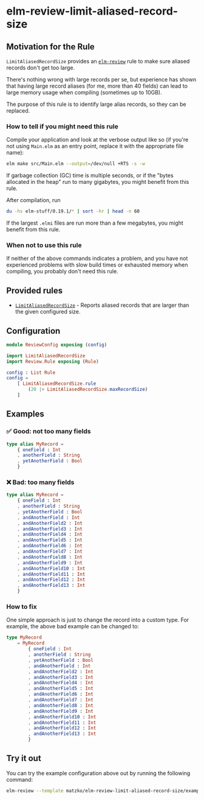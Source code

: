 # elm-review-limit-aliased-record-size

## Motivation for the Rule

`LimitAliasedRecordSize` provides an [`elm-review`](https://package.elm-lang.org/packages/jfmengels/elm-review/latest/) rule to make sure aliased records don't get too large.

There's nothing wrong with large records per se, but experience has shown that having large record aliases (for me, more than 40 fields) can lead to large memory usage when compiling (sometimes up to 10GB).

The purpose of this rule is to identify large alias records, so they can be replaced.

### How to tell if you might need this rule

Compile your application and look at the verbose output like so (if you're not using `Main.elm` as an entry point, replace it with the appropriate file name):

```bash
elm make src/Main.elm --output=/dev/null +RTS -s -w
```

If garbage collection (GC) time is multiple seconds, or if the "bytes allocated in the heap" run to many gigabytes, you might benefit from this rule.

After compilation, run

```bash
du -hs elm-stuff/0.19.1/* | sort -hr | head -n 60
```

If the largest `.elmi` files are run more than a few megabytes, you might benefit from this rule.

### When not to use this rule

If neither of the above commands indicates a problem, and you have not experienced problems with slow build times or exhausted memory when compiling, you probably don't need this rule.

## Provided rules

- [`LimitAliasedRecordSize`](https://package.elm-lang.org/packages/matzko/elm-review-limit-aliased-record-size/1.0.3/LimitAliasedRecordSize/) - Reports aliased records that are larger than the given configured size.

## Configuration

```elm
module ReviewConfig exposing (config)

import LimitAliasedRecordSize
import Review.Rule exposing (Rule)

config : List Rule
config =
    [ LimitAliasedRecordSize.rule
        (20 |> LimitAliasedRecordSize.maxRecordSize)
    ]
```

## Examples

### ✅ Good: not too many fields

```elm
type alias MyRecord =
    { oneField : Int
    , anotherField : String
    , yetAnotherField : Bool
    }
```

### ❌ Bad: too many fields

```elm
type alias MyRecord =
    { oneField : Int
    , anotherField : String
    , yetAnotherField : Bool
    , andAnotherField : Int
    , andAnotherField2 : Int
    , andAnotherField3 : Int
    , andAnotherField4 : Int
    , andAnotherField5 : Int
    , andAnotherField6 : Int
    , andAnotherField7 : Int
    , andAnotherField8 : Int
    , andAnotherField9 : Int
    , andAnotherField10 : Int
    , andAnotherField11 : Int
    , andAnotherField12 : Int
    , andAnotherField13 : Int
    }
```

### How to fix

One simple approach is just to change the record into a custom type. For example, the above bad example can be changed to:

```elm
type MyRecord
    = MyRecord
        { oneField : Int
        , anotherField : String
        , yetAnotherField : Bool
        , andAnotherField : Int
        , andAnotherField2 : Int
        , andAnotherField3 : Int
        , andAnotherField4 : Int
        , andAnotherField5 : Int
        , andAnotherField6 : Int
        , andAnotherField7 : Int
        , andAnotherField8 : Int
        , andAnotherField9 : Int
        , andAnotherField10 : Int
        , andAnotherField11 : Int
        , andAnotherField12 : Int
        , andAnotherField13 : Int
        }
```

## Try it out

You can try the example configuration above out by running the following command:

```bash
elm-review --template matzko/elm-review-limit-aliased-record-size/example
```
